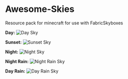 # Awesome-Skies
Resource pack for minecraft for use with FabricSkyboxes

**Day:**
![Day Sky](https://i.imgur.com/osxm3TF.jpg)

**Sunset:**
![Sunset Sky](https://i.imgur.com/AmTrTRh.jpg)

**Night:**
![Night Sky](https://imgur.com/dNaztlK.png)

**Night Rain:**
![Night Rain Sky](https://imgur.com/CUc6LUb.png)

**Day Rain:**
![Day Rain Sky](https://imgur.com/6AgduhY.png)
